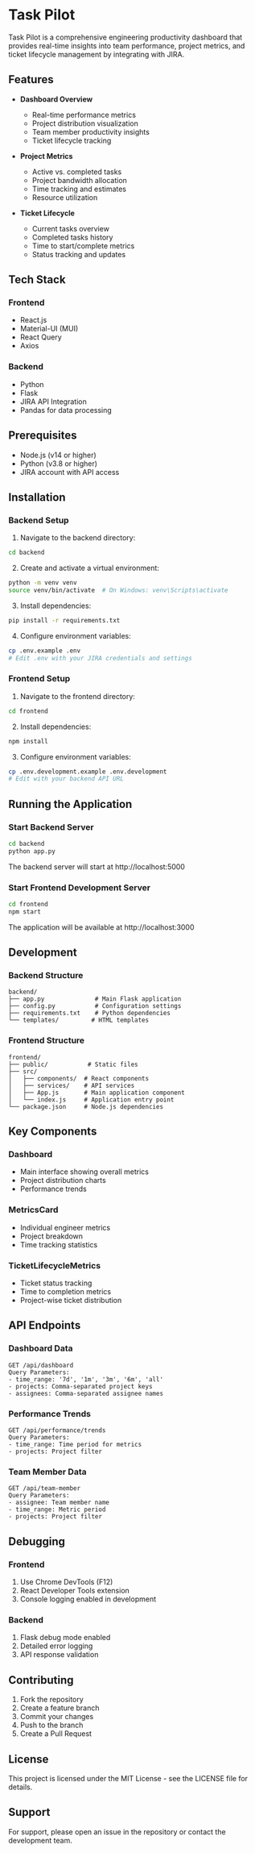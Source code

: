 # Task Pilot

Task Pilot is a comprehensive engineering productivity dashboard that provides real-time insights into team performance, project metrics, and ticket lifecycle management by integrating with JIRA.

## Features

- **Dashboard Overview**
  - Real-time performance metrics
  - Project distribution visualization
  - Team member productivity insights
  - Ticket lifecycle tracking

- **Project Metrics**
  - Active vs. completed tasks
  - Project bandwidth allocation
  - Time tracking and estimates
  - Resource utilization

- **Ticket Lifecycle**
  - Current tasks overview
  - Completed tasks history
  - Time to start/complete metrics
  - Status tracking and updates

## Tech Stack

### Frontend
- React.js
- Material-UI (MUI)
- React Query
- Axios

### Backend
- Python
- Flask
- JIRA API Integration
- Pandas for data processing

## Prerequisites

- Node.js (v14 or higher)
- Python (v3.8 or higher)
- JIRA account with API access

## Installation

### Backend Setup

1. Navigate to the backend directory:
```bash
cd backend
```

2. Create and activate a virtual environment:
```bash
python -m venv venv
source venv/bin/activate  # On Windows: venv\Scripts\activate
```

3. Install dependencies:
```bash
pip install -r requirements.txt
```

4. Configure environment variables:
```bash
cp .env.example .env
# Edit .env with your JIRA credentials and settings
```

### Frontend Setup

1. Navigate to the frontend directory:
```bash
cd frontend
```

2. Install dependencies:
```bash
npm install
```

3. Configure environment variables:
```bash
cp .env.development.example .env.development
# Edit with your backend API URL
```

## Running the Application

### Start Backend Server

```bash
cd backend
python app.py
```
The backend server will start at http://localhost:5000

### Start Frontend Development Server

```bash
cd frontend
npm start
```
The application will be available at http://localhost:3000

## Development

### Backend Structure
```
backend/
├── app.py              # Main Flask application
├── config.py           # Configuration settings
├── requirements.txt    # Python dependencies
└── templates/         # HTML templates
```

### Frontend Structure
```
frontend/
├── public/           # Static files
├── src/
│   ├── components/  # React components
│   ├── services/    # API services
│   ├── App.js       # Main application component
│   └── index.js     # Application entry point
└── package.json     # Node.js dependencies
```

## Key Components

### Dashboard
- Main interface showing overall metrics
- Project distribution charts
- Performance trends

### MetricsCard
- Individual engineer metrics
- Project breakdown
- Time tracking statistics

### TicketLifecycleMetrics
- Ticket status tracking
- Time to completion metrics
- Project-wise ticket distribution

## API Endpoints

### Dashboard Data
```
GET /api/dashboard
Query Parameters:
- time_range: '7d', '1m', '3m', '6m', 'all'
- projects: Comma-separated project keys
- assignees: Comma-separated assignee names
```

### Performance Trends
```
GET /api/performance/trends
Query Parameters:
- time_range: Time period for metrics
- projects: Project filter
```

### Team Member Data
```
GET /api/team-member
Query Parameters:
- assignee: Team member name
- time_range: Metric period
- projects: Project filter
```

## Debugging

### Frontend
1. Use Chrome DevTools (F12)
2. React Developer Tools extension
3. Console logging enabled in development

### Backend
1. Flask debug mode enabled
2. Detailed error logging
3. API response validation

## Contributing

1. Fork the repository
2. Create a feature branch
3. Commit your changes
4. Push to the branch
5. Create a Pull Request

## License

This project is licensed under the MIT License - see the LICENSE file for details.

## Support

For support, please open an issue in the repository or contact the development team. 